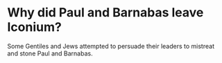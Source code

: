 # Why did Paul and Barnabas leave Iconium?

Some Gentiles and Jews attempted to persuade their leaders to mistreat and stone Paul and Barnabas.
